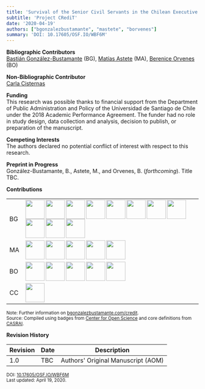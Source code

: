 ```yaml
---
title: 'Survival of the Senior Civil Servants in the Chilean Executive Branch'
subtitle: 'Project CRediT'
date: '2020-04-19'
authors: ["bgonzalezbustamante", "mastete", "borvenes"]
summary: 'DOI: 10.17605/OSF.IO/WBF6M'
---
```


**Bibliographic Contributors** <br />
[Bastián González-Bustamante](../../) (BG), [Matías Astete](../../authors/mastete) (MA), [Berenice Orvenes](../../authors/borvenes) (BO)

**Non-Bibliographic Contributor** <br />
[Carla Cisternas](../../authors/ccisternas)

**Funding** <br />
This research was possible thanks to financial support from the Department of Public Administration and Policy of the Universidad de Santiago de Chile under the 2018 Academic Performance Agreement. The funder had no role in study design, data collection and analysis, decision to publish, or preparation of the manuscript.

**Competing Interests** <br />
The authors declared no potential conflict of interest with respect to this research.

**Preprint in Progress** <br />
González-Bustamante, B., Astete, M., and Orvenes, B. (*forthcoming*). Title TBC. <br />

**Contributions** 

| | |
|---|---|
| BG | [<img src="../conceptualization.png" align="left" width="50" />](../conceptualization.png) [<img src="../formal_analysis.png" align="left" width="50" />](../formal_analysis.png) [<img src="../funding_acquisition.png" align="left" width="50" />](../funding_acquisition.png) [<img src="../methodology.png" align="left" width="50" />](../methodology.png) [<img src="../project_administration.png" align="left" width="50" />](../project_administration.png) [<img src="../resources.png" align="left" width="50" />](../resources.png) [<img src="../computation.png" align="left" width="50" />](../computation.png) [<img src="../supervision.png" align="left" width="50" />](../supervision.png) [<img src="../data_visualization.png" align="left" width="50" />](../data_visualization.png) [<img src="../writing_initial_draft.png" align="left" width="50" />](../writing_initial_draft.png) [<img src="../writing_review.png" align="left" width="50" />](../writing_review.png) |
| MA | [<img src="../data_curation.png" align="left" width="50" />](../data_curation.png) [<img src="../investigation.png" align="left" width="50" />](../investigation.png) [<img src="../resources.png" align="left" width="50" />](../resources.png) [<img src="../writing_initial_draft.png" align="left" width="50" />](../writing_initial_draft.png) [<img src="../writing_review.png" align="left" width="50" />](../writing_review.png) |
| BO | [<img src="../data_curation.png" align="left" width="50" />](../data_curation.png) [<img src="../investigation.png" align="left" width="50" />](../investigation.png) [<img src="../resources.png" align="left" width="50" />](../resources.png) [<img src="../writing_initial_draft.png" align="left" width="50" />](../writing_initial_draft.png) [<img src="../writing_review.png" align="left" width="50" />](../writing_review.png) |
| CC | [<img src="../testing.png" align="left" width="50" />](../testing.png) |

<small>Note: Further information on [bgonzalezbustamante.com/credit](../).</small><br />
<small>Source: Compiled using badges from [Center for Open Science](https://github.com/CenterForOpenScience/open_research_badges) and core definitions from [CASRAI](https://casrai.org/credit/).</small><br />

**Revision History**

| Revision | Date | Description |
|---|---|---|
| 1.0 | TBC | Authors' Original Manuscript (AOM) |

<small>DOI: [10.17605/OSF.IO/WBF6M](http://doi.org/10.17605/OSF.IO/WBF6M)</small><br />
<small>Last updated: April 19, 2020.</small>
